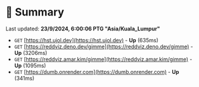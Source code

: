 # 📖 Summary
Last updated: **23/9/2024, 6:00:06 PTG "Asia/Kuala_Lumpur"**

- `GET` [https://hst.ujol.dev](https://hst.ujol.dev) - **Up** (635ms)
- `GET` [https://reddviz.deno.dev/gimme](https://reddviz.deno.dev/gimme) - **Up** (3206ms)
- `GET` [https://reddviz.amar.kim/gimme](https://reddviz.amar.kim/gimme) - **Up** (1095ms)
- `GET` [https://dumb.onrender.com](https://dumb.onrender.com) - **Up** (341ms)
